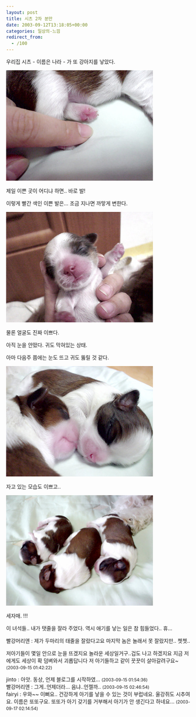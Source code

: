 ```yaml
---
layout: post
title: 시츠 2차 분만
date: 2003-09-12T13:18:05+00:00
categories: 일상의-느낌
redirect_from:
  - /100
---
```


우리집 시츠 - 이름은 나라 - 가 또 강아지를 낳았다.

![ ](/assets/media/logs_archives_DSC01598.jpg)

제일 이쁜 곳이 어디냐 하면.. 바로 발!

이렇게 빨간 색인 이쁜 발은... 조금 지나면 까맣게 변한다.

![ ](/assets/media/logs_archives_DSC01586.jpg)

물론 얼굴도 진짜 이쁘다.

아직 눈을 안떴다. 귀도 막혀있는 상태.

아마 다음주 쯤에는 눈도 뜨고 귀도 뚫릴 것 같다.

![ ](/assets/media/logs_archives_DSC01596.jpg)

자고 있는 모습도 이쁘고..

![ ](/assets/media/logs_archives_DSC01594.jpg)

세자매. !!!

이 녀석들.. 내가 탯줄을 잘라 주었다. 역시 애기를 낳는 일은 참 힘들었다.. 휴...
<div id=comments>
<div class=comment>
<!--- cmt:210 --->
<!--- mail: --->
<!--- parent:0 --->
빨강머리앤 : 
제가 두마리의 태줄을 잘랐다고요
마지막 놈은 놀래서 못 잘랐지만..
쳇쳇..

저아기들이 몇일 안으로 눈을 뜨겠지요
놀라운 세상일거구..겁도 나고 하겠지요
지금 저에게도 세상이 확 덤벼와서 괴롭답니다
저 아기들하고 같이 꿋꿋이 살아갈려구요~
 <small>(2003-09-15 01:42:22)</small>
</div>
<div class=comment>
<!--- cmt:211 --->
<!--- mail: --->
<!--- parent:0 --->
jinto : 
아앗. 동상, 언제 블로그를 시작하였...
 <small>(2003-09-15 01:54:36)</small>
</div>
<div class=comment>
<!--- cmt:212 --->
<!--- mail: --->
<!--- parent:0 --->
빨강머리앤 : 
그게..언제더라...
음냐..언젤까..
 <small>(2003-09-15 02:46:54)</small>
</div>
<div class=comment>
<!--- cmt:213 --->
<!--- mail: --->
<!--- parent:0 --->
fairyi : 
우와~~ 이뻐요..
건강하게 아기를 낳을 수 있는 것이 부럽네요.
울강쥐도 시추여요. 이름은 또또구요.
또또가 아기 갖기를 거부해서 아기가 안 생긴다고
하네요...
 <small>(2003-09-17 02:14:54)</small>
</div>
</div>
